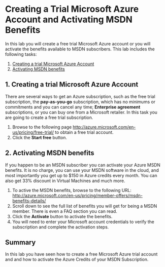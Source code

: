 ﻿# Creating a Trial Microsoft Azure Account and Activating MSDN Benefits

In this lab you will create a free trial Microsoft Azure account or you will activate the benefits available to MSDN subscribers. This lab includes the following tasks:

1. [Creating a trial Microsoft Azure Account](#Task1)
2. [Activating MSDN benefits](#Task2)

<a name="Task1"></a>

## 1. Creating a trial Microsoft Azure Account

There are several ways to get an Azure subscription, such as the free trial subscription, the **pay-as-you-go** subscription, which has no minimums or commitments and you can cancel any time; **Enterprise agreement** subscriptions, or you can buy one from a Microsoft retailer. In this task you are going to create a free trial subscription.

1. Browse to the following page http://azure.microsoft.com/en-us/pricing/free-trial/ to obtain a free trial account.
2. Click the **Start free** button.

<a name="Task2"></a>

## 2. Activating MSDN benefits

If you happen to be an MSDN subscriber you can activate your Azure MSDN benefits. It is no charge, you can use your MSDN software in the cloud, and most importantly you get up to $150 in Azure credits every month. You can also get 33% discount in Virtual Machines and much more. 

1. To active the MSDN benefits, browse to the following URL: http://azure.microsoft.com/en-us/pricing/member-offers/msdn-benefits-details/
2. Scroll down to see the full list of benefits you will get for being a MSDN member. There is even a FAQ section you can read.
3. Click the **Activate** button to activate the benefits.
4. You will need to enter your Microsoft account credentials to verify the subscription and complete the activation steps.

## Summary

In this lab you have seen how to create a free Microsoft Azure trial account and and how to activate the Azure Credits of your MSDN Subscription.